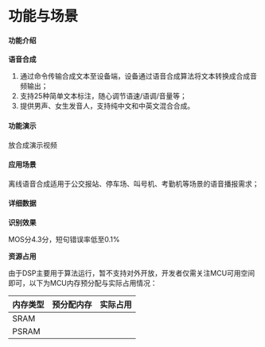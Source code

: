 # 功能与场景

#### 功能介绍

**语音合成**

1. 通过命令传输合成文本至设备端，设备通过语音合成算法将文本转换成合成音频输出；
2. 支持25种简单文本标注，随心调节语速/语调/音量等；
3. 提供男声、女生发音人，支持纯中文和中英文混合合成。



#### 功能演示

放合成演示视频



#### 应用场景

离线语音合成适用于公交报站、停车场、叫号机、考勤机等场景的语音播报需求；



#### 详细数据

**识别效果**

MOS分4.3分，短句错误率低至0.1%



**资源占用**

由于DSP主要用于算法运行，暂不支持对外开放，开发者仅需关注MCU可用空间即可，以下为MCU内存预分配与实际占用情况：

| 内存类型 | 预分配内存 | 实际占用 |
| :------- | :--------- | :------- |
| SRAM     |            |          |
| PSRAM    |            |          |